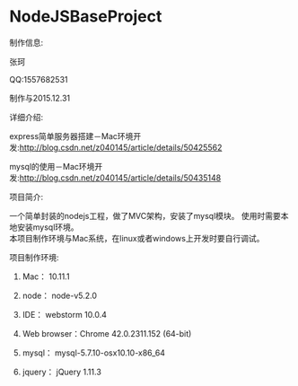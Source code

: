 # NodeJSBaseProject

制作信息:

张珂

QQ:1557682531

制作与2015.12.31


详细介绍:

express简单服务器搭建－Mac环境开发:http://blog.csdn.net/z040145/article/details/50425562

mysql的使用－Mac环境开发:http://blog.csdn.net/z040145/article/details/50435148

项目简介:

一个简单封装的nodejs工程，做了MVC架构，安装了mysql模块。 使用时需要本地安装mysql环境。  
本项目制作环境与Mac系统，在linux或者windows上开发时要自行调试。  

项目制作环境:

1. Mac：        10.11.1 

2. node：       node-v5.2.0 

3. IDE：        webstorm 10.0.4 

4. Web browser：Chrome 42.0.2311.152 (64-bit) 

5. mysql：      mysql-5.7.10-osx10.10-x86_64

6. jquery：     jQuery 1.11.3
